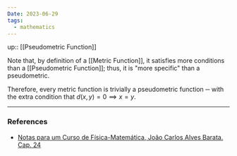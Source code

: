 ```yaml
---
Date: 2023-06-29
tags:
  - mathematics
---
```

up:: [[Pseudometric Function]]

Note that, by definition of a [[Metric Function]], it satisfies more conditions than a [[Pseudometric Function]]; thus, it is "more specific" than a pseudometric.

Therefore, every metric function is trivially a pseudometric function ─ with the extra condition that $d(x, y) = 0 \implies x = y$.

---
### References
- [Notas para um Curso de Física-Matemática, João Carlos Alves Barata. Cap. 24](http://denebola.if.usp.br/~jbarata/Notas_de_aula/arquivos/nc-cap24.pdf) 